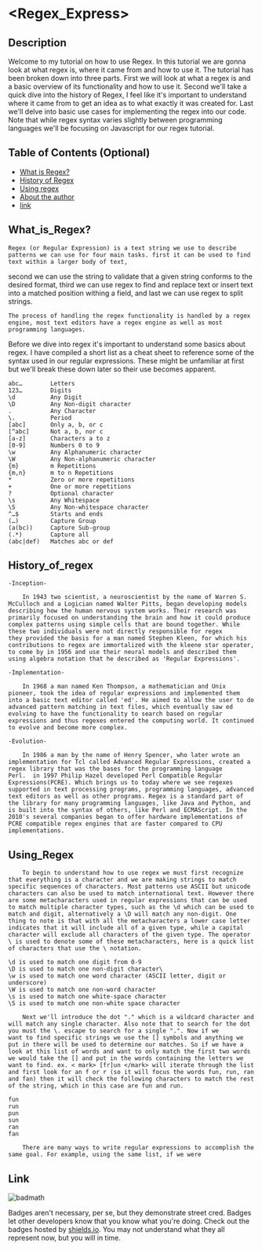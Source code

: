 # <Regex_Express>

## Description

Welcome to my tutorial on how to use Regex. In this tutorial we are gonna look at what regex is, where it came from and how to use it.
The tutorial has been broken down into three parts. First we will look at what a regex is and a basic overview of its functionality and how to use it.
Second we'll take a quick dive into the history of Regex, I feel like it's important to understand where it came from to get an idea as to what exactly it 
was created for. Last we'll delve into basic use cases for implementing the regex into our code. Note that while regex syntax varies slightly between programming languages we'll be focusing on Javascript for our regex tutorial.



## Table of Contents (Optional)

- [What is Regex?](#what_is_regex?)
- [History of Regex](#history_of_regex)
- [Using regex](#using_regex)
- [About the author](#About_the_author)
- [link](#link)

## What_is_Regex?

    Regex (or Regular Expression) is a text string we use to describe patterns we can use for four main tasks. first it can be used to find text within a larger body of text,
  second we can use the string to validate that a given string conforms to the desired format, third we can use regex to find and replace text or insert text into a matched 
  position withing a field, and last we can use regex to split strings.

    The process of handling the regex functionality is handled by a regex engine, most text editors have a regex engine as well as most programming languages.  
  Before we dive into regex it's important to understand some basics about regex. I have compiled a short list as a cheat sheet to reference some of the syntax used in our regular expressions.
  These might be unfamiliar at first but we'll break these down later so their use becomes apparent.


    abc…	    Letters
    123…	    Digits
    \d	        Any Digit
    \D	        Any Non-digit character
    .	        Any Character
    \.	        Period
    [abc]	    Only a, b, or c
    [^abc]	    Not a, b, nor c
    [a-z]	    Characters a to z
    [0-9]	    Numbers 0 to 9
    \w	        Any Alphanumeric character
    \W	        Any Non-alphanumeric character
    {m}	        m Repetitions
    {m,n}	    m to n Repetitions
    *	        Zero or more repetitions
    +	        One or more repetitions
    ?	        Optional character
    \s	        Any Whitespace
    \S	        Any Non-whitespace character
    ^…$	        Starts and ends
    (…)	        Capture Group
    (a(bc))	    Capture Sub-group
    (.*)	    Capture all
    (abc|def)	Matches abc or def


## History_of_regex

    -Inception-

        In 1943 two scientist, a neuroscientist by the name of Warren S. McCulloch and a Logician named Walter Pitts, began developing models describing how the human nervous system works. Their research was 
    primarily focused on understanding the brain and how it could produce complex patterns using simple cells that are bound together. While these two individuals were not directly responsible for regex 
    they provided the basis for a man named Stephen Kleen, for which his contributions to regex are immortalized with the kleene star operator, to come by in 1956 and use their neural models and described them using algebra notation that he described as 'Regular Expressions'. 
        
    -Implementation-

        In 1968 a man named Ken Thompson, a mathematician and Unix pioneer, took the idea of regular expressions and implemented them into a basic text editor called 'ed'. He aimed to allow the user to do 
    advanced pattern matching in text files, which eventually saw ed evolving to have the functionality to search based on regular expressions and thus regexes entered the computing world. It continued to evolve and become more complex. 
        
    -Evolution-

        In 1986 a man by the name of Henry Spencer, who later wrote an implementation for Tcl called Advanced Regular Expressions, created a regex library that was the bases for the programming language 
    Perl.  in 1997 Philip Hazel developed Perl Compatible Regular Expressions(PCRE). Which brings us to today where we see regexes supported in text processing programs, programming languages, advanced text editors as well as other programs. Regex is a standard part of the library for many programming languages, like Java and Python, and is built into the syntax of others, like Perl and ECMAScript. In the 2010's several companies began to offer hardware implementations of PCRE compatible regex engines that are faster compared to CPU implementations. 

        
## Using_Regex

        To begin to understand how to use regex we must first recognize that everything is a character and we are making strings to match specific sequences of characters. Most patterns use ASCII but unicode 
    characters can also be used to match international text. However there are some metacharacters used in regular expressions that can be used to match multiple character types, such as the \d which can be used to match and digit, alternatively a \D will match any non-digit. One thing to note is that with all the metacharacters a lower case letter indicates that it will include all of a given type, while a capital character will exclude all characters of the given type. The operator \ is used to denote some of these metacharacters, here is a quick list of characters that use the \ notation.

    \d is used to match one digit from 0-9
    \D is used to match one non-digit character\
    \w is used to match one word character (ASCII letter, digit or underscore)
    \W is used to match one non-word character
    \s is used to match one white-space character
    \S is used to match one non-white space character

        Next we'll introduce the dot "." which is a wildcard character and will match any single character. Also note that to search for the dot you must the \. escape to search for a single ".". Now if we 
    want to find specific strings we use the [] symbols and anything we put in there will be used to determine our matches. So if we have a look at this list of words and want to only match the first two words we would take the [] and put in the words containing the letters we want to find. ex. < mark> [fr]un </mark> will iterate through the list and first look for an f or r (so it will focus the words fun, run, ran and fan) then it will check the following characters to match the rest of the string, which in this case are fun and run.

    fun
    run
    pun
    sun
    ran
    fan

        There are many ways to write regular expressions to accomplish the same goal. For example, using the same list, if we were 

## Link

![badmath](https://img.shields.io/github/languages/top/lernantino/badmath)

Badges aren't necessary, per se, but they demonstrate street cred. Badges let other developers know that you know what you're doing. Check out the badges hosted by [shields.io](https://shields.io/). You may not understand what they all represent now, but you will in time.
